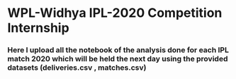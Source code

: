 
# WPL-Widhya IPL-2020 Competition Internship
### Here I upload all the notebook of the analysis done for each IPL match 2020 which will be held the next day using the provided datasets (deliveries.csv , matches.csv)
